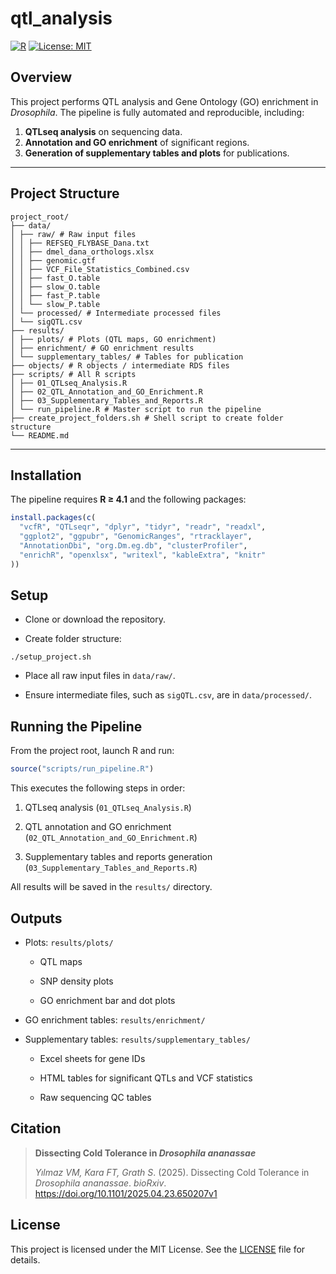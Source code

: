 # qtl_analysis

[![R](https://img.shields.io/badge/R-%3E%3D4.1-blue.svg)](https://www.r-project.org/) 
[![License: MIT](https://img.shields.io/badge/License-MIT-yellow.svg)](https://opensource.org/licenses/MIT)

## Overview

This project performs QTL analysis and Gene Ontology (GO) enrichment in *Drosophila*. The pipeline is fully automated and reproducible, including:

1. **QTLseq analysis** on sequencing data.  
2. **Annotation and GO enrichment** of significant regions.  
3. **Generation of supplementary tables and plots** for publications.

---

## Project Structure
```
project_root/
├── data/
│ ├── raw/ # Raw input files
│ │ ├── REFSEQ_FLYBASE_Dana.txt
│ │ ├── dmel_dana_orthologs.xlsx
│ │ ├── genomic.gtf
│ │ ├── VCF_File_Statistics_Combined.csv
│ │ ├── fast_O.table
│ │ ├── slow_O.table
│ │ ├── fast_P.table
│ │ └── slow_P.table
│ └── processed/ # Intermediate processed files
│ └── sigQTL.csv
├── results/
│ ├── plots/ # Plots (QTL maps, GO enrichment)
│ ├── enrichment/ # GO enrichment results
│ └── supplementary_tables/ # Tables for publication
├── objects/ # R objects / intermediate RDS files
├── scripts/ # All R scripts
│ ├── 01_QTLseq_Analysis.R
│ ├── 02_QTL_Annotation_and_GO_Enrichment.R
│ ├── 03_Supplementary_Tables_and_Reports.R
│ └── run_pipeline.R # Master script to run the pipeline
├── create_project_folders.sh # Shell script to create folder structure
└── README.md
```


---

## Installation

The pipeline requires **R ≥ 4.1** and the following packages:

```r
install.packages(c(
  "vcfR", "QTLseqr", "dplyr", "tidyr", "readr", "readxl", 
  "ggplot2", "ggpubr", "GenomicRanges", "rtracklayer", 
  "AnnotationDbi", "org.Dm.eg.db", "clusterProfiler", 
  "enrichR", "openxlsx", "writexl", "kableExtra", "knitr"
))
```
## Setup

- Clone or download the repository.

- Create folder structure:

```chmod +x create_project_folders.sh
./setup_project.sh
```

- Place all raw input files in `data/raw/`.

- Ensure intermediate files, such as `sigQTL.csv`, are in `data/processed/`.

## Running the Pipeline

From the project root, launch R and run:

```r
source("scripts/run_pipeline.R")
```
This executes the following steps in order:

1. QTLseq analysis (`01_QTLseq_Analysis.R`)

2. QTL annotation and GO enrichment (`02_QTL_Annotation_and_GO_Enrichment.R`)

3. Supplementary tables and reports generation (`03_Supplementary_Tables_and_Reports.R`)

All results will be saved in the `results/` directory.

## Outputs

- Plots: `results/plots/`

  - QTL maps

  - SNP density plots

  - GO enrichment bar and dot plots

- GO enrichment tables: `results/enrichment/`

- Supplementary tables: `results/supplementary_tables/`

  - Excel sheets for gene IDs

  - HTML tables for significant QTLs and VCF statistics

  - Raw sequencing QC tables

## Citation

> **Dissecting Cold Tolerance in *Drosophila ananassae***
> 
> *Yılmaz VM, Kara FT, Grath S*. (2025). Dissecting Cold Tolerance in *Drosophila ananassae*. *bioRxiv*. https://doi.org/10.1101/2025.04.23.650207v1

## License

This project is licensed under the MIT License. See the [LICENSE](LICENSE) file for details.

